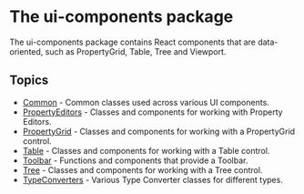 # The ui-components package

The ui-components package contains React components that are data-oriented, such as PropertyGrid, Table, Tree and Viewport.

## Topics

- [Common](./Common.md) - Common classes used across various UI components.
- [PropertyEditors](./PropertyEditors.md) - Classes and components for working with Property Editors.
- [PropertyGrid](./PropertyGrid.md) - Classes and components for working with a PropertyGrid control.
- [Table](./Table.md) - Classes and components for working with a Table control.
- [Toolbar](./Toolbar.md) - Functions and components that provide a Toolbar.
- [Tree](./Tree.md) - Classes and components for working with a Tree control.
- [TypeConverters](./TypeConverters.md) - Various Type Converter classes for different types.
